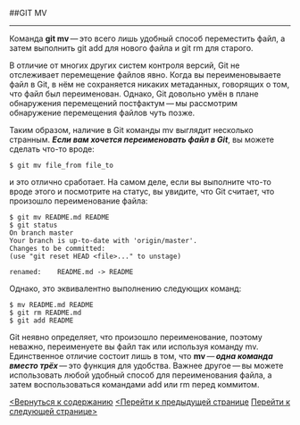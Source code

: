 ##GIT MV
___
Команда **git mv** — это всего лишь удобный способ переместить файл, а затем выполнить git add для нового файла и git rm для старого.


В отличие от многих других систем контроля версий, Git не отслеживает перемещение файлов явно. Когда вы переименовываете файл в Git, в нём не сохраняется никаких метаданных, говорящих о том, что файл был переименован. Однако, Git довольно умён в плане обнаружения перемещений постфактум — мы рассмотрим обнаружение перемещения файлов чуть позже.

Таким образом, наличие в Git команды mv выглядит несколько странным. ***Если вам хочется переименовать файл в Git***, вы можете сделать что-то вроде:

    $ git mv file_from file_to

и это отлично сработает. На самом деле, если вы выполните что-то вроде этого и посмотрите на статус, вы увидите, что Git считает, что произошло переименование файла:

    $ git mv README.md README
    $ git status
    On branch master
    Your branch is up-to-date with 'origin/master'.
    Changes to be committed:
    (use "git reset HEAD <file>..." to unstage)

    renamed:    README.md -> README

Однако, это эквивалентно выполнению следующих команд:

    $ mv README.md README
    $ git rm README.md
    $ git add README

Git неявно определяет, что произошло переименование, поэтому неважно, переименуете вы файл так или используя команду mv. Единственное отличие состоит лишь в том, что **mv** — ***одна команда вместо трёх*** — это функция для удобства. Важнее другое — вы можете использовать любой удобный способ для переименования файла, а затем воспользоваться командами add или rm перед коммитом.

[<Вернуться к содержанию](/readme.md)
[<Перейти к предыдущей странице](/git%20rm.md)
[Перейти к следующей странице>](/git%20clean.md)